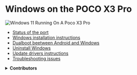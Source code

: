# Windows on the POCO X3 Pro
<img align="center" src="https://github.com/wormstest/src_vayu_windows/blob/main/2Poco X3 Pro Windows.png" alt="Windows 11 Running On A Poco X3 Pro">

- [Status of the port](/status.md)
- [Windows installation instructions](/install.md)
- [Dualboot beetween Android and Windows](/troubleshooting.md)
- [Uninstall Windows](/uninstall.md)
- [Update drivers instructions](/update.md)
- [Troubleshooting issues](/troubleshooting.md)
<details>
<summary><b><strong>Contributors</strong></b></summary>

- [Morc](Https://GitHub.com/themorc) ```Made the vayu images```
- [Icesito68](https://github.com/Icesito68) ```Made Windows partitioning commands and made this repo```
- [Map220v](https://github.com/map220v) ```Provided help and vayu UEFI uses nabu UFS patches and ACPI and also ported mi pad 5 drivers```
- [Degdag](https://github.com/degdag) ```Improves UEFI and ported drivers```
- [halal-beef](https://github.com/halal-beef) ```Built EDK2 and modified it enough to boot Windows, also ported drivers```
- [Renegade Project](https://github.com/edk2-porting) ```Making the core of this project```
- [gus33000](https://github.com/gus33000) ```Providing help, also made base install guide, all of the original drivers and the msc script```
- [Renegade Project Discord members](https://discord.gg/XXBWfag) ```Provided Help```
- [ArturoGC06](https://github.com/ArturoGC06) ```Helped in the beginning of the project to the translations and gave Windows data```
- [SebastianZSXS](https://github.com/SebastianZSXS) ```Helped to patch Windows PE```
- [MollySophia](https://github.com/MollySophia) ```Helped to fix battery status```
- [haouarihk](https://github.com/haouarihk) ```Great suggestions on the command notes, also made the new guide```
- [bibarub](https://github.com/bibarub) ```Guide improvenents```
- [wormstest](https://github.com/wormstest) ```Russian and Ukrainian translation``` 
- [proganime1200](https://github.com/proganime1200) ```Tremendously helped to make this possible, heavily contirbuted to the old guide by finding bk01-04 partitions and had managed to nearly get winpe booting in the early stages```

</details>  


